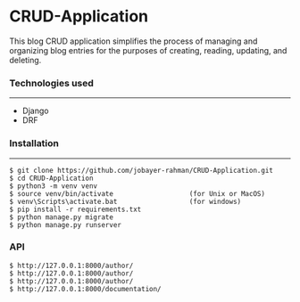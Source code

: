 # CRUD-Application
This blog CRUD application simplifies the process of managing and organizing blog entries for the purposes of creating, reading, updating, and deleting.
### Technologies used
***
* Django
* DRF


### Installation
***
```
$ git clone https://github.com/jobayer-rahman/CRUD-Application.git
$ cd CRUD-Application
$ python3 -m venv venv
$ source venv/bin/activate                   (for Unix or MacOS)
$ venv\Scripts\activate.bat                  (for windows)
$ pip install -r requirements.txt
$ python manage.py migrate
$ python manage.py runserver
```

### API
```
$ http://127.0.0.1:8000/author/
$ http://127.0.0.1:8000/author/
$ http://127.0.0.1:8000/author/
$ http://127.0.0.1:8000/documentation/
```